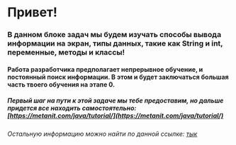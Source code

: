 # Привет!
### В данном блоке задач мы будем изучать способы вывода информации на экран, типы данных, такие как String и int, переменные, методы и классы!

#### Работа разработчика предполагает непрерывное обучение, и постоянный поиск информации. В этом и будет заключаться большая часть твоего обучения на этапе 0.
##### Первый шаг на пути к этой задаче мы тебе предоставим, но дальше придется все находить самостоятельно: [https://metanit.com/java/tutorial/](https://metanit.com/java/tutorial/)
###### Остальную информацию можно найти по данной ссылке: [тык](https://www.google.ru/)